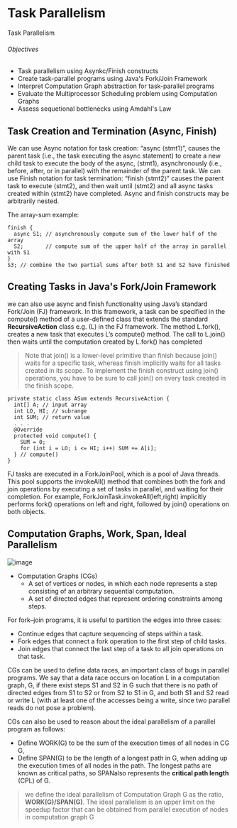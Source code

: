 # Task Parallelism
Task Parallelism

###### Objectives
- Task parallelism using Asynkc/Finish constructs
- Create task-parallel programs using Java's Fork/Join Framework
- Interpret Computation Graph abstraction for task-parallel programs
- Evaluate the Multiprocessor Scheduling problem using Computation Graphs
- Assess sequetional bottlenecks using Amdahl's Law

## Task Creation and Termination (Async, Finish)

We can use Async notation for task creation: “async ⟨stmt1⟩”, causes the parent task (i.e., the task executing the async statement) to create a new child task to execute the body of the async, ⟨stmt1⟩, asynchronously (i.e., before, after, or in parallel) with the remainder of the parent task. 
We can use Finish notation for task termination: “finish ⟨stmt2⟩” causes the parent task to execute ⟨stmt2⟩, and then wait until ⟨stmt2⟩ and all async tasks created within ⟨stmt2⟩ have completed. Async and finish constructs may be arbitrarily nested.

The array-sum example:
```
finish {
  async S1; // asynchronously compute sum of the lower half of the array
  S2;       // compute sum of the upper half of the array in parallel with S1
}
S3; // combine the two partial sums after both S1 and S2 have finished
```

## Creating Tasks in Java's Fork/Join Framework

we can also use async and finish functionality using Java’s standard Fork/Join (FJ) framework. In this framework, a task can be specified in the compute() method of a user-defined class that extends the standard **RecursiveAction** class e.g. (L) in the FJ framework.
The method L.fork(), creates a new task that executes L’s compute() method.
The call to L.join() then waits until the computation created by L.fork() has completed

>Note that join() is a lower-level primitive than finish because join() waits for a specific task, whereas finish implicitly waits for all tasks created in its scope. To implement the finish construct using join() operations, you have to be sure to call join() on every task created in the finish scope.

```
private static class ASum extends RecursiveAction {
  int[] A; // input array
  int LO, HI; // subrange
  int SUM; // return value
  . . .
  @Override
  protected void compute() {
    SUM = 0;
    for (int i = LO; i <= HI; i++) SUM += A[i];
  } // compute()
}
```

FJ tasks are executed in a ForkJoinPool, which is a pool of Java threads. This pool supports the invokeAll() method that combines both the fork and join operations by executing a set of tasks in parallel, and waiting for their completion. For example, ForkJoinTask.invokeAll(left,right) implicitly performs fork() operations on left and right, followed by join() operations on both objects.


## Computation Graphs, Work, Span, Ideal Parallelism

![image](https://user-images.githubusercontent.com/7610065/153711214-8ba8909f-e930-43af-b410-effb34fbe461.png)
- Computation Graphs (CGs)
  - A set of vertices or nodes, in which each node represents a step consisting of an arbitrary sequential computation. 
  - A set of directed edges that represent ordering constraints among steps.

For fork–join programs, it is useful to partition the edges into three cases:
- Continue edges that capture sequencing of steps within a task.
- Fork edges that connect a fork operation to the first step of child tasks.
- Join edges that connect the last step of a task to all join operations on that task. 

CGs can be used to define data races, an important class of bugs in parallel programs.  We  say that a data  race occurs on location L in a computation graph, G,  if there exist steps S1  and S2  in G such that there is no path of directed edges from S1  to S2  or from S2  to S1  in G, and both S1  and S2  read or write L (with at least one of the accesses being a write, since two parallel reads do not pose a problem).

CGs can also be used to reason about the ideal    parallelism of a parallel program as follows:
- Define WORK(G) to be the sum of the execution times of all nodes in CG G, 
- Define SPAN(G) to be the length of a longest path in G, when adding up the execution times of all nodes in the path. The longest paths are known as critical paths, so SPANalso represents the **critical path length** (CPL) of G.

> we define the ideal parallelism of Computation Graph G as the ratio, **WORK(G)/SPAN(G)**. The ideal parallelism is an upper limit on the speedup factor that can be obtained from parallel execution of nodes in computation graph G
